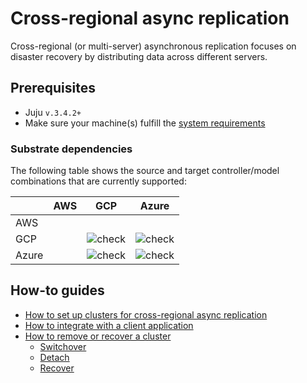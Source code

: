 # Cross-regional async replication

Cross-regional (or multi-server) asynchronous replication focuses on disaster recovery by distributing data across different servers.

## Prerequisites
* Juju `v.3.4.2+`
* Make sure your machine(s) fulfill the [system requirements](/t/11744)

### Substrate dependencies

The following table shows the source and target controller/model combinations that are currently supported:

|  | AWS | GCP | Azure |
|---|---|:---:|:---:|
| AWS |  |  |  |
| GCP |  | ![ check ] | ![ check ] |
| Azure |  | ![ check ] | ![ check ] |

## How-to guides

* [How to set up clusters for cross-regional async replication](/t/13895)
* [How to integrate with a client application](/t/13896)
* [How to remove or recover a cluster](/t/13897)
  * [Switchover](/t/13897#switchover)
  * [Detach](/t/13897#detach-a-cluster)
  * [Recover](/t/13897#recover-a-cluster)

<!-- BADGES -->
[check]: https://img.shields.io/badge/%E2%9C%93-brightgreen
[cross]: https://img.shields.io/badge/x-white